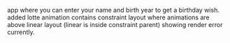 app where you can enter your name and birth year to get a birthday wish.
added lotte animation
contains constraint layout where animations are above linear layout (linear is inside constraint parent)
showing render error currently.
